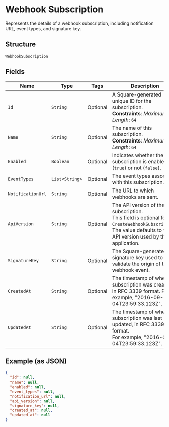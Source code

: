 
# Webhook Subscription

Represents the details of a webhook subscription, including notification URL,
event types, and signature key.

## Structure

`WebhookSubscription`

## Fields

| Name | Type | Tags | Description | Getter |
|  --- | --- | --- | --- | --- |
| `Id` | `String` | Optional | A Square-generated unique ID for the subscription.<br>**Constraints**: *Maximum Length*: `64` | String getId() |
| `Name` | `String` | Optional | The name of this subscription.<br>**Constraints**: *Maximum Length*: `64` | String getName() |
| `Enabled` | `Boolean` | Optional | Indicates whether the subscription is enabled (`true`) or not (`false`). | Boolean getEnabled() |
| `EventTypes` | `List<String>` | Optional | The event types associated with this subscription. | List<String> getEventTypes() |
| `NotificationUrl` | `String` | Optional | The URL to which webhooks are sent. | String getNotificationUrl() |
| `ApiVersion` | `String` | Optional | The API version of the subscription.<br>This field is optional for `CreateWebhookSubscription`.<br>The value defaults to the API version used by the application. | String getApiVersion() |
| `SignatureKey` | `String` | Optional | The Square-generated signature key used to validate the origin of the webhook event. | String getSignatureKey() |
| `CreatedAt` | `String` | Optional | The timestamp of when the subscription was created, in RFC 3339 format. For example, "2016-09-04T23:59:33.123Z". | String getCreatedAt() |
| `UpdatedAt` | `String` | Optional | The timestamp of when the subscription was last updated, in RFC 3339 format.<br>For example, "2016-09-04T23:59:33.123Z". | String getUpdatedAt() |

## Example (as JSON)

```json
{
  "id": null,
  "name": null,
  "enabled": null,
  "event_types": null,
  "notification_url": null,
  "api_version": null,
  "signature_key": null,
  "created_at": null,
  "updated_at": null
}
```

